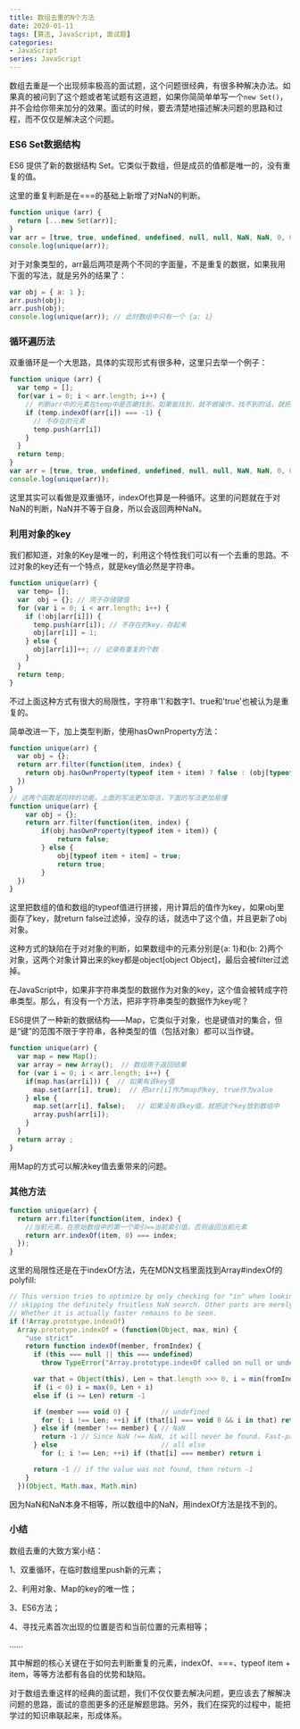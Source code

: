 ```yaml
---
title: 数组去重的N个方法
date: 2020-01-11
tags: [算法, JavaScript, 面试题]
categories: 
- JavaScript
series: JavaScript
---
```


数组去重是一个出现频率极高的面试题，这个问题很经典，有很多种解决办法。如果真的被问到了这个题或者笔试题有这道题，如果你简简单单写一个`new Set()`，并不会给你带来加分的效果。面试的时候，要去清楚地描述解决问题的思路和过程，而不仅仅是解决这个问题。

### ES6 Set数据结构

ES6 提供了新的数据结构 Set。它类似于数组，但是成员的值都是唯一的，没有重复的值。

这里的重复判断是在===的基础上新增了对NaN的判断。

```js
function unique (arr) {
  return [...new Set(arr)];
}
var arr = [true, true, undefined, undefined, null, null, NaN, NaN, 0, 0, 'a', 'a', {}, {}];
console.log(unique(arr));
```

对于对象类型的，arr最后两项是两个不同的字面量，不是重复的数据，如果我用下面的写法，就是另外的结果了：

```js
var obj = { a: 1 };
arr.push(obj);
arr.push(obj);
console.log(unique(arr)); // 此时数组中只有一个 {a: 1}
```

### 循环遍历法

双重循环是一个大思路，具体的实现形式有很多种，这里只去举一个例子：

```js
function unique (arr) {
  var temp = [];
  for(var i = 0; i < arr.length; i++) {
    // 判断arr中的元素在temp中是否嫩找到，如果能找到，就不做操作，找不到的话，就把这个元素push到temp中
    if (temp.indexOf(arr[i]) === -1) {
      // 不存在的元素
      temp.push(arr[i])
    }
  }
  return temp;
}
var arr = [true, true, undefined, undefined, null, null, NaN, NaN, 0, 0, 'a', 'a', {}, {}];
console.log(unique(arr));
```

这里其实可以看做是双重循环，indexOf也算是一种循环。这里的问题就在于对NaN的判断，NaN并不等于自身，所以会返回两种NaN。

### 利用对象的key

我们都知道，对象的Key是唯一的，利用这个特性我们可以有一个去重的思路。不过对象的key还有一个特点，就是key值必然是字符串。

```js
function unique(arr) {
  var temp= [];
  var  obj = {}; // 用于存储键值
  for (var i = 0; i < arr.length; i++) {
    if (!obj[arr[i]]) {
      temp.push(arr[i]); // 不存在的key，存起来
      obj[arr[i]] = 1;
    } else {
      obj[arr[i]]++; // 记录有重复的个数
    }
  }
  return temp;
}
```

不过上面这种方式有很大的局限性，字符串'1'和数字1、true和'true'也被认为是重复的。

简单改进一下，加上类型判断，使用hasOwnProperty方法：

```js
function unique(arr) {
  var obj = {};
  return arr.filter(function(item, index) {
    return obj.hasOwnProperty(typeof item + item) ? false : (obj[typeof item + item] = true)
  })
}
// 这两个函数是同样的功能，上面的写法更加简洁，下面的写法更加易懂
function unique(arr) {
	var obj = {};
	return arr.filter(function(item, index) {
		if(obj.hasOwnProperty(typeof item + item)) {
			return false;
		} else {
			obj[typeof item + item] = true;
			return true;
		}
  })
}
```
这里把数组的值和数组的typeof值进行拼接，用计算后的值作为key，如果obj里面存了key，就return false过滤掉，没存的话，就选中了这个值，并且更新了obj对象。

这种方式的缺陷在于对对象的判断，如果数组中的元素分别是{a: 1}和{b: 2}两个对象，这两个对象计算出来的key都是object[object Object]，最后会被filter过滤掉。

在JavaScript中，如果非字符串类型的数据作为对象的key，这个值会被转成字符串类型。那么，有没有一个方法，把非字符串类型的数据作为key呢？

ES6提供了一种新的数据结构——Map，它类似于对象，也是键值对的集合，但是“键”的范围不限于字符串，各种类型的值（包括对象）都可以当作键。

```js
function unique(arr) {
  var map = new Map();
  var array = new Array();  // 数组用于返回结果
  for (var i = 0; i < arr.length; i++) {
    if(map.has(arr[i])) {  // 如果有该key值
      map.set(arr[i], true);  // 把arr[i]作为map的key, true作为value
    } else { 
      map.set(arr[i], false);   // 如果没有该key值，就把这个key放到数组中
      array.push(arr[i]);
    }
  } 
  return array ;
}
```

用Map的方式可以解决key值去重带来的问题。

### 其他方法

```js
function unique(arr) {
  return arr.filter(function(item, index) {
    //当前元素，在原始数组中的第一个索引==当前索引值，否则返回当前元素
    return arr.indexOf(item, 0) === index;
  });
}
```

这里的局限性还是在于indexOf方法，先在MDN文档里面找到Array#indexOf的polyfill:

```js
// This version tries to optimize by only checking for "in" when looking for undefined and
// skipping the definitely fruitless NaN search. Other parts are merely cosmetic conciseness.
// Whether it is actually faster remains to be seen.
if (!Array.prototype.indexOf)
  Array.prototype.indexOf = (function(Object, max, min) {
    "use strict"
    return function indexOf(member, fromIndex) {
      if (this === null || this === undefined)
        throw TypeError("Array.prototype.indexOf called on null or undefined")

      var that = Object(this), Len = that.length >>> 0, i = min(fromIndex | 0, Len)
      if (i < 0) i = max(0, Len + i)
      else if (i >= Len) return -1

      if (member === void 0) {        // undefined
        for (; i !== Len; ++i) if (that[i] === void 0 && i in that) return i
      } else if (member !== member) { // NaN
        return -1 // Since NaN !== NaN, it will never be found. Fast-path it.
      } else                          // all else
        for (; i !== Len; ++i) if (that[i] === member) return i 

      return -1 // if the value was not found, then return -1
    }
  })(Object, Math.max, Math.min)
```

因为NaN和NaN本身不相等，所以数组中的NaN，用indexOf方法是找不到的。

### 小结

数组去重的大致方案小结：

1、双重循环，在临时数组里push新的元素；

2、利用对象、Map的key的唯一性；

3、ES6方法；

4、寻找元素首次出现的位置是否和当前位置的元素相等；

……

其中解题的核心关键在于如何去判断重复的元素，indexOf、===、typeof item + item，等等方法都有各自的优势和缺陷。

对于数组去重这样的经典的面试题，我们不仅仅要去解决问题，更应该去了解解决问题的思路，面试的意图更多的还是解题思路。另外，我们在探究的过程中，能把学过的知识串联起来，形成体系。
